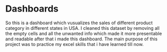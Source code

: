 # Dashboards 
So this is a dashboard which vusualizes the sales of different product category in different states in USA. 
I cleaned this dataset by removing all the empty cells and all the unwanted info which made it more presentable and readable after that i made this dashboard. 
The main purpose of this project was to practice my excel skills that i have learned till now.  
